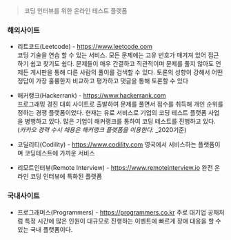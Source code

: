 
> 코딩 인터뷰를 위한 온라인 테스트 플랫폼

### 해외사이트
* 리트코드(Leetcode) - https://www.leetcode.com    
  코딩 기술을 연습 할 수 있는 서비스. 모든 문제에는 고유 번호가 매겨져 있어 접근하기 쉽고 찾기도 쉽다. 
  문제들이 매우 간결하고 직관적이며 문제를 풀지 않아도 언제든 게시판을 통해 다른 사람의 풀이를 검색할 수 있다.
  토론의 성향이 강해서 어떤 정답이 가장 훌륭한지 비교하고 평가하고 댓글을 통해 토론할 수 있다


* 해커랭크(Hackerrank) - https://www.hackerrank.com     
  프로그래밍 경진 대회 사이트로 출발하여 문제를 풀면서 점수를 취득해 개인 순위를 정하는 경쟁 플랫폼이었다. 현재는 유료 서비스로 기업의 코딩 테스트
  플랫폼 사업을 병행하고 있다. 많은 기업이 해커랭크를 통하여 코딩 테스트를 진행하고 있다. (_카카오 경력 수시 채용은 해커랭크 플랫폼을 이용한다._ _2020기준)
  

* 코딜리티(Codility) - https://www.codility.com
  영국에서 서비스하는 플랫폼이며 코딩테스트에 가까운 서비스
  

* 리모트인터뷰(Remote Interview) - https://www.remoteinterview.io
  완전 온라인 코딩 인터뷰에 특화된 플랫폼
  

### 국내사이트
* 프로그래머스(Programmers) - https://programmers.co.kr
  주로 대기업 공채처럼 특정 시간에 많은 인원이 대규모로 진행하는 이벤트에 빠르게 장애 대응을 할 수 있는 국내 플랫폼이다.